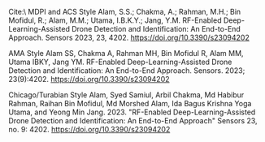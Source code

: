 
Cite:\\
MDPI and ACS Style
Alam, S.S.; Chakma, A.; Rahman, M.H.; Bin Mofidul, R.; Alam, M.M.; Utama, I.B.K.Y.; Jang, Y.M. RF-Enabled Deep-Learning-Assisted Drone Detection and Identification: An End-to-End Approach. Sensors 2023, 23, 4202. https://doi.org/10.3390/s23094202

AMA Style
Alam SS, Chakma A, Rahman MH, Bin Mofidul R, Alam MM, Utama IBKY, Jang YM. RF-Enabled Deep-Learning-Assisted Drone Detection and Identification: An End-to-End Approach. Sensors. 2023; 23(9):4202. https://doi.org/10.3390/s23094202

Chicago/Turabian Style
Alam, Syed Samiul, Arbil Chakma, Md Habibur Rahman, Raihan Bin Mofidul, Md Morshed Alam, Ida Bagus Krishna Yoga Utama, and Yeong Min Jang. 2023. "RF-Enabled Deep-Learning-Assisted Drone Detection and Identification: An End-to-End Approach" Sensors 23, no. 9: 4202. https://doi.org/10.3390/s23094202
